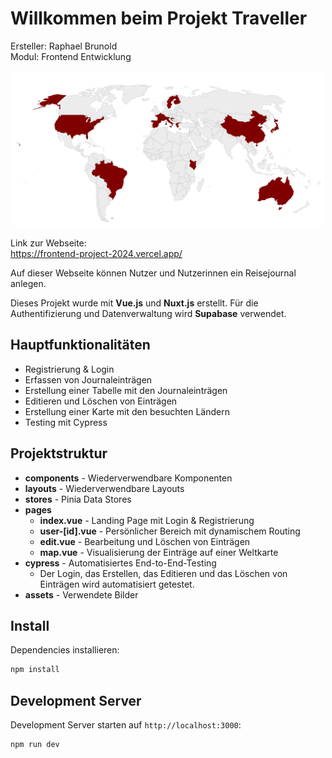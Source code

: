 # Willkommen beim Projekt Traveller
Ersteller: Raphael Brunold  
Modul: Frontend Entwicklung  

<div align="center">
    <img src="./assets/sample_map_large.svg" alt="Mit der Webseite erstellte Karte" width="500" />
</div> 

Link zur Webseite:  
https://frontend-project-2024.vercel.app/

Auf dieser Webseite können Nutzer und Nutzerinnen ein Reisejournal anlegen.  

Dieses Projekt wurde mit **Vue.js** und **Nuxt.js** erstellt. Für die Authentifizierung und Datenverwaltung wird **Supabase** verwendet.

## Hauptfunktionalitäten
- Registrierung & Login
- Erfassen von Journaleinträgen
- Erstellung einer Tabelle mit den Journaleinträgen
- Editieren und Löschen von Einträgen
- Erstellung einer Karte mit den besuchten Ländern
- Testing mit Cypress

 ## Projektstruktur
- **components** - Wiederverwendbare Komponenten
- **layouts** - Wiederverwendbare Layouts
- **stores** - Pinia Data Stores
- **pages**
    - **index.vue** - Landing Page mit Login & Registrierung
    - **user-[id].vue** - Persönlicher Bereich mit dynamischem Routing
    - **edit.vue** - Bearbeitung und Löschen von Einträgen
    - **map.vue** - Visualisierung der Einträge auf einer Weltkarte
- **cypress** - Automatisiertes End-to-End-Testing
    - Der Login, das Erstellen, das Editieren und das Löschen von Einträgen wird automatisiert getestet.
- **assets** - Verwendete Bilder

## Install

Dependencies installieren:

```bash
npm install
```

## Development Server

Development Server starten auf `http://localhost:3000`:

```bash
npm run dev
```
